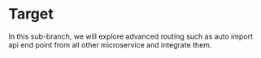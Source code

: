 # Target

In this sub-branch, we will explore advanced routing such as auto import api end point from all other microservice and integrate them.
